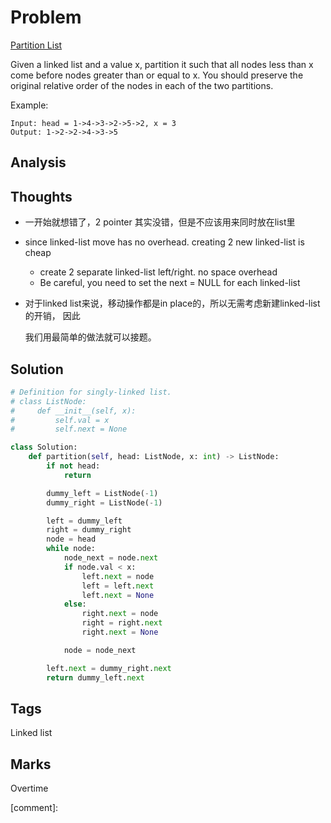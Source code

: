 # Problem

[Partition List](https://leetcode.com/problems/partition-list)

Given a linked list and a value x, partition it such that all nodes less than x come before nodes greater than or equal to x. You should preserve the original relative order of the nodes in each of the two partitions.

Example:

```text
Input: head = 1->4->3->2->5->2, x = 3
Output: 1->2->2->4->3->5
```

## Analysis

## Thoughts

* 一开始就想错了，2 pointer 其实没错，但是不应该用来同时放在list里
* since linked-list move has no overhead. creating 2 new linked-list is cheap
  * create 2 separate linked-list left/right. no space overhead
  * Be careful, you need to set the next = NULL for each linked-list
* 对于linked list来说，移动操作都是in place的，所以无需考虑新建linked-list的开销， 因此

  我们用最简单的做法就可以接题。

## Solution

```python
# Definition for singly-linked list.
# class ListNode:
#     def __init__(self, x):
#         self.val = x
#         self.next = None

class Solution:
    def partition(self, head: ListNode, x: int) -> ListNode:
        if not head:
            return 

        dummy_left = ListNode(-1)
        dummy_right = ListNode(-1)

        left = dummy_left
        right = dummy_right
        node = head
        while node:
            node_next = node.next
            if node.val < x:
                left.next = node
                left = left.next
                left.next = None
            else:
                right.next = node
                right = right.next
                right.next = None

            node = node_next

        left.next = dummy_right.next
        return dummy_left.next
```

## Tags

Linked list

## Marks

Overtime

\[comment\]: 

